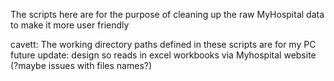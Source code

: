 The scripts here are for the purpose of cleaning up the raw MyHospital data to make it more user friendly

cavett: The working directory paths defined in these scripts are for my PC
future update: design so reads in excel workbooks via Myhospital website (?maybe issues with files names?)
